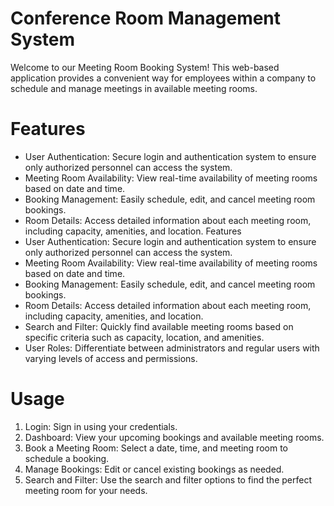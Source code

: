 # Conference Room Management System 

Welcome to our Meeting Room Booking System! This web-based application provides a convenient way for employees within a company to schedule and manage meetings in available meeting rooms.

# Features
* User Authentication: Secure login and authentication system to ensure only authorized personnel can access the system.
* Meeting Room Availability: View real-time availability of meeting rooms based on date and time.
* Booking Management: Easily schedule, edit, and cancel meeting room bookings.
* Room Details: Access detailed information about each meeting room, including capacity, amenities, and location.
Features
* User Authentication: Secure login and authentication system to ensure only authorized personnel can access the system.
* Meeting Room Availability: View real-time availability of meeting rooms based on date and time.
* Booking Management: Easily schedule, edit, and cancel meeting room bookings.
* Room Details: Access detailed information about each meeting room, including capacity, amenities, and location.
* Search and Filter: Quickly find available meeting rooms based on specific criteria such as capacity, location, and amenities.
* User Roles: Differentiate between administrators and regular users with varying levels of access and permissions.

# Usage
1. Login: Sign in using your credentials.
2. Dashboard: View your upcoming bookings and available meeting rooms.
3. Book a Meeting Room: Select a date, time, and meeting room to schedule a booking.
4. Manage Bookings: Edit or cancel existing bookings as needed.
5. Search and Filter: Use the search and filter options to find the perfect meeting room for your needs.